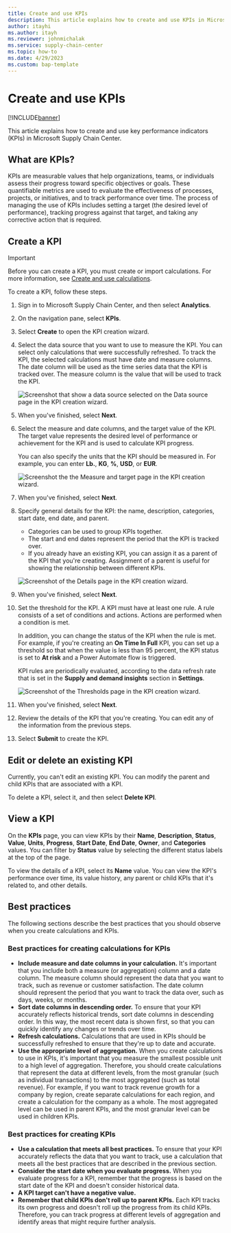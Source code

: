 ```yaml
---
title: Create and use KPIs
description: This article explains how to create and use KPIs in Microsoft Supply Chain Center.
author: itayhi
ms.author: itayh
ms.reviewer: johnmichalak
ms.service: supply-chain-center
ms.topic: how-to
ms.date: 4/29/2023
ms.custom: bap-template
---
```


# Create and use KPIs

[!INCLUDE[banner](../includes/banner.md)]

This article explains how to create and use key performance indicators (KPIs) in Microsoft Supply Chain Center.

## What are KPIs?

KPIs are measurable values that help organizations, teams, or individuals assess their progress toward specific objectives or goals. These quantifiable metrics are used to evaluate the effectiveness of processes, projects, or initiatives, and to track performance over time. The process of managing the use of KPIs includes setting a target (the desired level of performance), tracking progress against that target, and taking any corrective action that is required.

## Create a KPI

> [!IMPORTANT]
> Before you can create a KPI, you must create or import calculations. For more information, see [Create and use calculations](calculations.md).

To create a KPI, follow these steps.

1. Sign in to Microsoft Supply Chain Center, and then select **Analytics**.
1. On the navigation pane, select **KPIs**. 
1. Select **Create** to open the KPI creation wizard.
1. Select the data source that you want to use to measure the KPI. You can select only calculations that were successfully refreshed. To track the KPI, the selected calculations must have date and measure columns. The date column will be used as the time series data that the KPI is tracked over. The measure column is the value that will be used to track the KPI.

    ![Screenshot that show a data source selected on the Data source page in the KPI creation wizard.](media/KPI-DataSource.png)

1. When you've finished, select **Next**.
1. Select the measure and date columns, and the target value of the KPI. The target value represents the desired level of performance or achievement for the KPI and is used to calculate KPI progress.

    You can also specify the units that the KPI should be measured in. For example, you can enter **Lb.**, **KG**, **%**, **USD**, or **EUR**.

    ![Screenshot the the Measure and target page in the KPI creation wizard.](media/KPI-MeasureTarget.png)

1. When you've finished, select **Next**.
1. Specify general details for the KPI: the name, description, categories, start date, end date, and parent. 

    - Categories can be used to group KPIs together.
    - The start and end dates represent the period that the KPI is tracked over.
    - If you already have an existing KPI, you can assign it as a parent of the KPI that you're creating. Assignment of a parent is useful for showing the relationship between different KPIs.

    ![Screenshot of the Details page in the KPI creation wizard.](media/KPI-Details.png)

1. When you've finished, select **Next**.
1. Set the threshold for the KPI. A KPI must have at least one rule. A rule consists of a set of conditions and actions. Actions are performed when a condition is met.

    In addition, you can change the status of the KPI when the rule is met. For example, if you're creating an **On Time In Full** KPI, you can set up a threshold so that when the value is less than 95 percent, the KPI status is set to **At risk** and a Power Automate flow is triggered.

    KPI rules are periodically evaluated, according to the data refresh rate that is set in the **Supply and demand insights** section in **Settings**.

    ![Screenshot of the Thresholds page in the KPI creation wizard.](media/KPI-Threshold.png)

1. When you've finished, select **Next**.
1. Review the details of the KPI that you're creating. You can edit any of the information from the previous steps.
1. Select **Submit** to create the KPI.

## Edit or delete an existing KPI

Currently, you can't edit an existing KPI. You can modify the parent and child KPIs that are associated with a KPI.

To delete a KPI, select it, and then select **Delete KPI**.

## View a KPI

On the **KPIs** page, you can view KPIs by their **Name**, **Description**, **Status**, **Value**, **Units**, **Progress**, **Start Date**, **End Date**, **Owner**, and **Categories** values. You can filter by **Status** value by selecting the different status labels at the top of the page.

To view the details of a KPI, select its **Name** value. You can view the KPI's performance over time, its value history, any parent or child KPIs that it's related to, and other details.

## Best practices

The following sections describe the best practices that you should observe when you create calculations and KPIs.

### Best practices for creating calculations for KPIs

- **Include measure and date columns in your calculation.** It's important that you include both a measure (or aggregation) column and a date column. The measure column should represent the data that you want to track, such as revenue or customer satisfaction. The date column should represent the period that you want to track the data over, such as days, weeks, or months.
- **Sort date columns in descending order.** To ensure that your KPI accurately reflects historical trends, sort date columns in descending order. In this way, the most recent data is shown first, so that you can quickly identify any changes or trends over time.
- **Refresh calculations.** Calculations that are used in KPIs should be successfully refreshed to ensure that they're up to date and accurate.
- **Use the appropriate level of aggregation.** When you create calculations to use in KPIs, it's important that you measure the smallest possible unit to a high level of aggregation. Therefore, you should create calculations that represent the data at different levels, from the most granular (such as individual transactions) to the most aggregated (such as total revenue). For example, if you want to track revenue growth for a company by region, create separate calculations for each region, and create a calculation for the company as a whole. The most aggregated level can be used in parent KPIs, and the most granular level can be used in children KPIs.

### Best practices for creating KPIs

- **Use a calculation that meets all best practices.** To ensure that your KPI accurately reflects the data that you want to track, use a calculation that meets all the best practices that are described in the previous section.
- **Consider the start date when you evaluate progress.** When you evaluate progress for a KPI, remember that the progress is based on the start date of the KPI and doesn't consider historical data.
- **A KPI target can't have a negative value.**
- **Remember that child KPIs don't roll up to parent KPIs.** Each KPI tracks its own progress and doesn't roll up the progress from its child KPIs. Therefore, you can track progress at different levels of aggregation and identify areas that might require further analysis.
